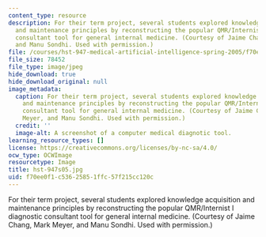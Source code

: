 ```yaml
---
content_type: resource
description: For their term project, several students explored knowledge acquisition
  and maintenance principles by reconstructing the popular QMR/Internist I diagnostic
  consultant tool for general internal medicine. (Courtesy of Jaime Chang, Mark Meyer,
  and Manu Sondhi. Used with permission.)
file: /courses/hst-947-medical-artificial-intelligence-spring-2005/f70ee0f1c53625851ffc57f215cc120c_hst-947s05.jpg
file_size: 78452
file_type: image/jpeg
hide_download: true
hide_download_original: null
image_metadata:
  caption: For their term project, several students explored knowledge acquisition
    and maintenance principles by reconstructing the popular QMR/Internist I diagnostic
    consultant tool for general internal medicine. (Courtesy of Jaime Chang, Mark
    Meyer, and Manu Sondhi. Used with permission.)
  credit: ''
  image-alt: A screenshot of a computer medical diagnotic tool.
learning_resource_types: []
license: https://creativecommons.org/licenses/by-nc-sa/4.0/
ocw_type: OCWImage
resourcetype: Image
title: hst-947s05.jpg
uid: f70ee0f1-c536-2585-1ffc-57f215cc120c
---
```

For their term project, several students explored knowledge acquisition and maintenance principles by reconstructing the popular QMR/Internist I diagnostic consultant tool for general internal medicine. (Courtesy of Jaime Chang, Mark Meyer, and Manu Sondhi. Used with permission.)